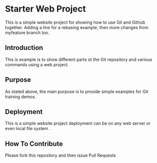 # Starter Web Project

This is a simple website project for showing how to use Git and Github together. Adding a line for a rebasing example, then
more changes from myfeature branch too.

## Introduction

This is example is to show different parts ot the Git repository and various commands using a web project. 

## Purpose

As stated above, the main purpose is to provide simple examples for Git training demos.

## Deployment

This is a simple website project deployment can be on any web server or even local file system .

## How To Contribute

Please fork this repository and then issue Pull Requests

